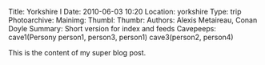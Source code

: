 Title: Yorkshire I
Date: 2010-06-03 10:20
Location: yorkshire
Type: trip
Photoarchive:
Mainimg:
Thumbl:
Thumbr:
Authors: Alexis Metaireau, Conan Doyle
Summary: Short version for index and feeds
Cavepeeps: cave1(Persony person1, person3, person1) cave3(person2, person4)


This is the content of my super blog post.
